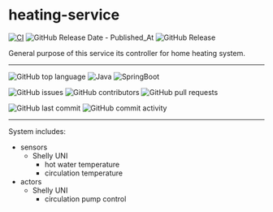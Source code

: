 # heating-service

[![CI](https://github.com/smart-home-automation-system/heating-service/actions/workflows/CI.yml/badge.svg)](https://github.com/smart-home-automation-system/heating-service/actions/workflows/CI.yml)
![GitHub Release Date - Published_At](https://img.shields.io/github/release-date/smart-home-automation-system/heating-service?style=plastic)
![GitHub Release](https://img.shields.io/github/v/release/smart-home-automation-system/heating-service?style=plastic)

General purpose of this service its controller for home heating system.

---

![GitHub top language](https://img.shields.io/github/languages/top/smart-home-automation-system/heating-service?style=plastic)
![Java](https://img.shields.io/badge/java-17-yellow?style=plastic)
![SpringBoot](https://img.shields.io/badge/SpringBoot-3.3.4-blue?style=plastic)

![GitHub issues](https://img.shields.io/github/issues/smart-home-automation-system/heating-service?style=plastic)
![GitHub contributors](https://img.shields.io/github/contributors/smart-home-automation-system/heating-service?style=plastic)
![GitHub pull requests](https://img.shields.io/github/issues-pr-raw/smart-home-automation-system/heating-service?style=plastic)

![GitHub last commit](https://img.shields.io/github/last-commit/smart-home-automation-system/heating-service?style=plastic)
![GitHub commit activity](https://img.shields.io/github/commit-activity/m/smart-home-automation-system/heating-service?style=plastic)

---

System includes:

- sensors
    - Shelly UNI
        - hot water temperature
        - circulation temperature
- actors
    - Shelly UNI
        - circulation pump control